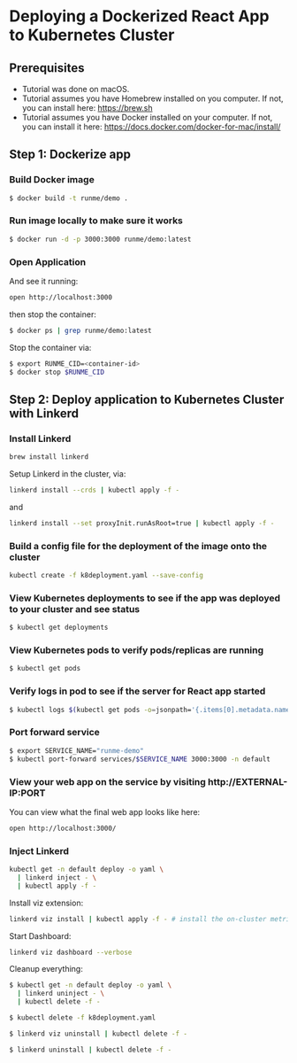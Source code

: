 # Deploying a Dockerized React App to Kubernetes Cluster

## Prerequisites
* Tutorial was done on macOS.
* Tutorial assumes you have Homebrew installed on you computer. If not, you can install here: https://brew.sh
* Tutorial assumes you have Docker installed on your computer. If not, you can install it here: https://docs.docker.com/docker-for-mac/install/

## Step 1: Dockerize app

### Build Docker image
```sh
$ docker build -t runme/demo .
```

### Run image locally to make sure it works
```sh { interactive=false }
$ docker run -d -p 3000:3000 runme/demo:latest
```

### Open Application

And see it running:

```sh
open http://localhost:3000
```

then stop the container:

```sh { interactive=false }
$ docker ps | grep runme/demo:latest
```

Stop the container via:

```sh
$ export RUNME_CID=<container-id>
$ docker stop $RUNME_CID
```

## Step 2: Deploy application to Kubernetes Cluster with Linkerd

### Install Linkerd

```sh
brew install linkerd
```

Setup Linkerd in the cluster, via:

```sh
linkerd install --crds | kubectl apply -f -
```

and

```sh
linkerd install --set proxyInit.runAsRoot=true | kubectl apply -f -
```

### Build a config file for the deployment of the image onto the cluster

```sh { interactive=false }
kubectl create -f k8deployment.yaml --save-config
```

### View Kubernetes deployments to see if the app was deployed to your cluster and see status

```sh { interactive=false }
$ kubectl get deployments
```

### View Kubernetes pods to verify pods/replicas are running

```sh { interactive=false }
$ kubectl get pods
```

### Verify logs in pod to see if the server for React app started

```sh { interactive=false }
$ kubectl logs $(kubectl get pods -o=jsonpath='{.items[0].metadata.name}')
```

### Port forward service

```sh { background=true }
$ export SERVICE_NAME="runme-demo"
$ kubectl port-forward services/$SERVICE_NAME 3000:3000 -n default
```

### View your web app on the service by visiting http://EXTERNAL-IP:PORT

You can view what the final web app looks like here:

```sh
open http://localhost:3000/
```

### Inject Linkerd

```sh
kubectl get -n default deploy -o yaml \
  | linkerd inject - \
  | kubectl apply -f -
```

Install viz extension:

```sh
linkerd viz install | kubectl apply -f - # install the on-cluster metrics stack
```

Start Dashboard:

```sh { background=true }
linkerd viz dashboard --verbose
```

Cleanup everything:

```sh
$ kubectl get -n default deploy -o yaml \
  | linkerd uninject - \
  | kubectl delete -f -
```

```sh
$ kubectl delete -f k8deployment.yaml
```

```sh
$ linkerd viz uninstall | kubectl delete -f -
```

```sh
$ linkerd uninstall | kubectl delete -f -
```
